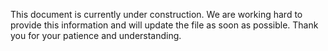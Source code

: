This document is currently under construction. We are working hard to provide this information and will update the file as soon as possible. Thank you for your patience and understanding.

